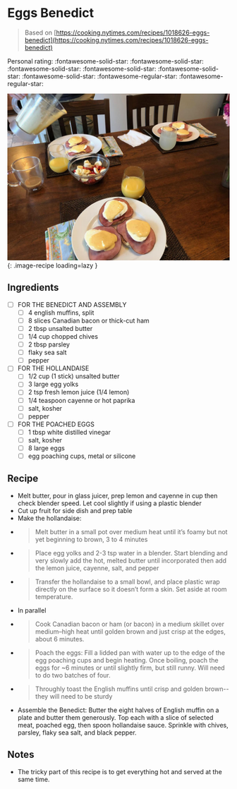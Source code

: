 <!-- Needs Manual Review -->

<!-- Do not modify sections with "AUTO-*". They are updated by make.py -->

# Eggs Benedict

> Based on [https://cooking.nytimes.com/recipes/1018626-eggs-benedict](https://cooking.nytimes.com/recipes/1018626-eggs-benedict)

<!-- rating=3; (User can specify rating on scale of 1-5) -->
<!-- AUTO-UserRating -->
Personal rating: :fontawesome-solid-star: :fontawesome-solid-star: :fontawesome-solid-star: :fontawesome-solid-star: :fontawesome-solid-star: :fontawesome-solid-star: :fontawesome-regular-star: :fontawesome-regular-star:
<!-- /AUTO-UserRating -->

<!-- name_image=eggs_benedict.jpg; (User can specify image name if multiple exist) -->
<!-- AUTO-Image -->
![eggs_benedict.jpg](./eggs_benedict.jpg){: .image-recipe loading=lazy }
<!-- /AUTO-Image -->

## Ingredients

* [ ] FOR THE BENEDICT AND ASSEMBLY
    * [ ] 4 english muffins, split
    * [ ] 8 slices Canadian bacon or thick-cut ham
    * [ ] 2 tbsp unsalted butter
    * [ ] 1/4 cup chopped chives
    * [ ] 2 tbsp parsley
    * [ ] flaky sea salt
    * [ ] pepper
* [ ] FOR THE HOLLANDAISE
    * [ ] 1/2 cup (1 stick) unsalted butter
    * [ ] 3 large egg yolks
    * [ ] 2 tsp fresh lemon juice (1/4 lemon)
    * [ ] 1/4 teaspoon cayenne or hot paprika
    * [ ] salt, kosher
    * [ ] pepper
* [ ] FOR THE POACHED EGGS
    * [ ] 1 tbsp white distilled vinegar
    * [ ] salt, kosher
    * [ ] 8 large eggs
    * [ ] egg poaching cups, metal or silicone

## Recipe

* Melt butter, pour in glass juicer, prep lemon and cayenne in cup then check blender speed. Let cool slightly if using a plastic blender
* Cut up fruit for side dish and prep table
* Make the hollandaise:
* > Melt butter in a small pot over medium heat until it’s foamy but not yet beginning to brown, 3 to 4 minutes
* > Place egg yolks and 2-3 tsp water in a blender. Start blending and very slowly add the hot, melted butter until incorporated then add the lemon juice, cayenne, salt, and pepper
* > Transfer the hollandaise to a small bowl, and place plastic wrap directly on the surface so it doesn’t form a skin. Set aside at room temperature.
* In parallel
* > Cook Canadian bacon or ham (or bacon) in a medium skillet over medium–high heat until golden brown and just crisp at the edges, about 6 minutes.
* > Poach the eggs: Fill a lidded pan with water up to the edge of the egg poaching cups and begin heating. Once boiling, poach the eggs for ~6 minutes or until slightly firm, but still runny. Will need to do two batches of four.
* > Throughly toast the English muffins until crisp and golden brown--they will need to be sturdy
* Assemble the Benedict: Butter the eight halves of English muffin on a plate and butter them generously. Top each with a slice of selected meat, poached egg, then spoon hollandaise sauce. Sprinkle with chives, parsley, flaky sea salt, and black pepper.

## Notes

* The tricky part of this recipe is to get everything hot and served at the same time.
